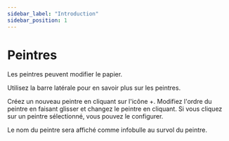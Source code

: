 ```yaml
---
sidebar_label: "Introduction"
sidebar_position: 1
---
```


# Peintres

Les peintres peuvent modifier le papier.

Utilisez la barre latérale pour en savoir plus sur les peintres.

Créez un nouveau peintre en cliquant sur l'icône +. Modifiez l'ordre du peintre en faisant glisser et changez le peintre en cliquant. Si vous cliquez sur un peintre sélectionné, vous pouvez le configurer.

Le nom du peintre sera affiché comme infobulle au survol du peintre.
